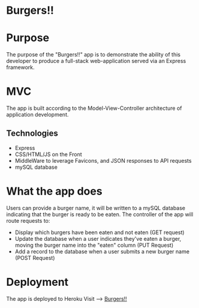 # Burgers!!
# Purpose 
The purpose of the "Burgers!!" app is to demonstrate the ability of this developer to produce a full-stack web-application served via an Express framework. 
# MVC 
The app is built according to the Model-View-Controller architecture of application development. 
## Technologies 
- Express 
- CSS/HTML/JS on the Front 
- MiddleWare to leverage Favicons, and JSON responses to API requests 
- mySQL database 
# What the app does 
Users can provide a burger name, it will be written to a mySQL database indicating that the burger is ready to be eaten. The controller of the app will route requests to: 
 
 - Display which burgers have been eaten and not eaten (GET request)
 - Update the database when a user indicates they've eaten a burger, moving the burger name into the "eaten" column (PUT Request)
 - Add a record to the database when a user submits a new burger name (POST Request)
 # Deployment 
 The app is deployed to Heroku
 Visit --> [Burgers!!](https://shielded-plateau-43960.herokuapp.com/)
 
